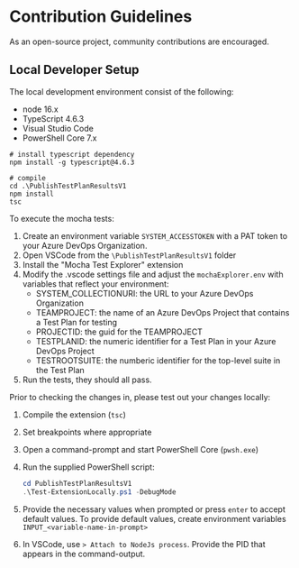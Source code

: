 # Contribution Guidelines

As an open-source project, community contributions are encouraged.

## Local Developer Setup

The local development environment consist of the following:

- node 16.x
- TypeScript 4.6.3
- Visual Studio Code
- PowerShell Core 7.x

```shell
# install typescript dependency
npm install -g typescript@4.6.3

# compile
cd .\PublishTestPlanResultsV1
npm install
tsc
```

To execute the mocha tests:

1. Create an environment variable `SYSTEM_ACCESSTOKEN` with a PAT token to your Azure DevOps Organization.
1. Open VSCode from the `\PublishTestPlanResultsV1` folder
1. Install the "Mocha Test Explorer" extension
1. Modify the .vscode settings file and adjust the `mochaExplorer.env` with variables that reflect your environment:
   - SYSTEM_COLLECTIONURI: the URL to your Azure DevOps Organization
   - TEAMPROJECT: the name of an Azure DevOps Project that contains a Test Plan for testing
   - PROJECTID: the guid for the TEAMPROJECT
   - TESTPLANID: the numeric identifier for a Test Plan in your Azure DevOps Project
   - TESTROOTSUITE: the numberic identifier for the top-level suite in the Test Plan
1. Run the tests, they should all pass.

Prior to checking the changes in, please test out your changes locally:

1. Compile the extension (`tsc`)
1. Set breakpoints where appropriate
1. Open a command-prompt and start PowerShell Core (`pwsh.exe`)
1. Run the supplied PowerShell script:

   ```powershell
   cd PublishTestPlanResultsV1
   .\Test-ExtensionLocally.ps1 -DebugMode
   ```

1. Provide the necessary values when prompted or press `enter` to accept default values. To provide default values, create environment variables `INPUT_<variable-name-in-prompt>`
1. In VSCode, use `> Attach to NodeJs process`. Provide the PID that appears in the command-output.
